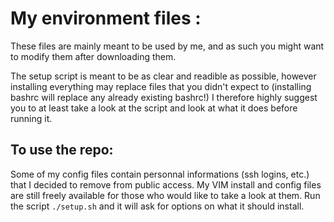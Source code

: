 # My environment files :

These files are mainly meant to be used by me, and as such you might want to modify them after downloading them.

The setup script is meant to be as clear and readible as possible, however installing everything may replace files that you didn't expect to (installing bashrc will replace any already existing bashrc!)
I therefore highly suggest you to at least take a look at the script and look at what it does before running it.

## To use the repo:
Some of my config files contain personnal informations (ssh logins, etc.) that I decided to remove from public access.
My VIM install and config files are still freely available for those who would like to take a look at them.
Run the script `./setup.sh` and it will ask for options on what it should install.
